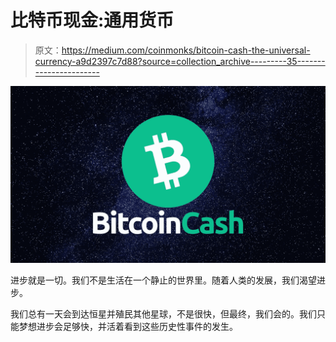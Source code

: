 # 比特币现金:通用货币

> 原文：<https://medium.com/coinmonks/bitcoin-cash-the-universal-currency-a9d2397c7d88?source=collection_archive---------35----------------------->

![](img/1ac5d546cfc89f2dab1ded3a6ebbd75a.png)

进步就是一切。我们不是生活在一个静止的世界里。随着人类的发展，我们渴望进步。

我们总有一天会到达恒星并殖民其他星球，不是很快，但最终，我们会的。我们只能梦想进步会足够快，并活着看到这些历史性事件的发生。